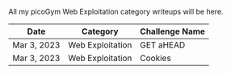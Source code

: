 All my picoGym Web Exploitation category writeups will be here.

Date          | Category                       | Challenge Name
--------------|--------------------------------|--------------------
Mar 3, 2023   | Web Exploitation               | GET aHEAD
Mar 3, 2023   | Web Exploitation               | Cookies